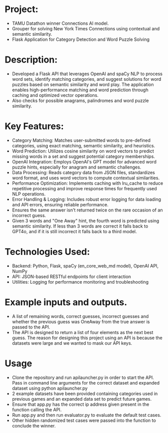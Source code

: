 # Project: 
- TAMU Datathon winner Connections AI model.
- Grouper for solving New York Times Connections using contextual and semantic similarity.
- Flask Application for Category Detection and Word Puzzle Solving

# Description: 
- Developed a Flask API that leverages OpenAI and spaCy NLP to process word sets, identify matching categories, and suggest solutions for word puzzles based on semantic similarity and word play. The application enables high-performance matching and word prediction through caching and optimized vector operations.
- Also checks for possible anagrams, palindromes and word puzzle similarity.

# Key Features:

- Category Matching: Matches user-submitted words to pre-defined categories, using exact matching, semantic similarity, and heuristics.
- Word Prediction: Utilizes cosine similarity on word vectors to predict missing words in a set and suggest potential category memberships.
- OpenAI Integration: Employs OpenAI's GPT model for advanced word puzzle hints, especially for anagram and semantic challenges.
- Data Processing: Reads category data from JSON files, standardizes word format, and uses word vectors to compute contextual similarities.
- Performance Optimization: Implements caching with lru_cache to reduce repetitive processing and improve response times for frequently used NLP operations.
- Error Handling & Logging: Includes robust error logging for data loading and API errors, ensuring reliable performance.
- Ensures the same answer isn't returned twice on the rare occasion of an incorrect guess. 
- Given 3 words and "One Away" hint, the fourth word is predicted using semantic similarity. If less than 3 words are correct it falls back to GPT4o, and if it is still incorrect it falls back to a third model.

# Technologies Used:

- Backend: Python, Flask, spaCy (en_core_web_md model), OpenAI API, NumPy
- API: JSON-based RESTful endpoints for client interaction
- Utilities: Logging for performance monitoring and troubleshooting

# Example inputs and outputs.
- A list of remaining words, correct guesses, incorrect guesses and whether the previous guess was OneAway from the true answer is passed to the API.
- The API is designed to return a list of four elements as the next best guess. The reason for designing this project using an API is because the datasets were large and we wanted to mask our API keys.

# Usage
- Clone the repository and run apilauncher.py in order to start the API. Pass in command line arguments for the correct dataset and expanded dataset using python apilauncher.py <datasetjson1> <datasetjson2>
- 2 example datasets have been provided containing categories used in previous games and an expanded data set to predict future games.
- Ensure that app.py has the correct ip address given present in the function calling the API.
- Run app.py and then run evaluator.py to evaluate the default test cases.
- Other hidden randomized test cases were passed into the function to conclude the winner.
